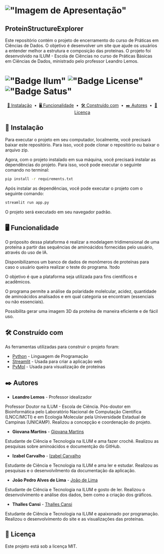 # !["Imagem de Apresentação"](images/Banco%20de%20dados%20-%20Aminoácidos.gif)

## ProteinStructureExplorer

Este repositório contém o projeto de encerramento do curso de Práticas em Ciências de Dados. O objetivo é desenvolver um site que ajude os usuários a entender melhor a estrutura e composição das proteínas. O projeto foi desenvolvido na ILUM - Escola de Ciências no curso de Práticas Básicas em Ciências de Dados, ministrado pelo professor Leandro Lemos.

# !["Badge Ilum"](https://img.shields.io/badge/Ilum%20-%20purple) !["Badge License"](https://img.shields.io/badge/License%20-%20MIT%20-%20green) !["Badge Satus"](https://img.shields.io/badge/Status%20-%20Conclu%C3%ADdo%20-%20orange)






<p align="center">
  <a href="[#🔧 Instalação]">🔧 Instalação</a> &nbsp;&bull;&nbsp;
  <a href="[#🖥️ Funcionalidade]">🖥️  Funcionalidade</a> &nbsp;&bull;&nbsp;
  <a href="[#🛠️ Construído com]">🛠️ Construído com</a> &nbsp;&bull;&nbsp;
  <a href="[#✒️ Autores]">✒️ Autores</a> &nbsp;&bull;&nbsp;
  <a href="[#📄 Licença]">📄 Licença</a>
</p>

## 🔧 Instalação

Para executar o projeto em seu computador, localmente, você precisará baixar este repositório. Para isso, você pode clonar o repositório ou baixar o arquivo zip.

Agora, com o projeto instalado em sua máquina, você precisará instalar as dependências do projeto. Para isso, você pode executar o seguinte comando no terminal:

```bash
pip install -r requirements.txt
```

Após instalar as dependências, você pode executar o projeto com o seguinte comando:

```bash
streamlit run app.py
```

O projeto será executado em seu navegador padrão.

## 🖥️ Funcionalidade
O próposito dessa plataforma é realizar a modelagem tridimensional de uma proteína a partir das sequências de aminoácidos fornecidas pelo usuário, através do uso de IA. 

Disponibilizamos um banco de dados de monômeros de proteínas para caso o usuário queira realizar o teste do programa. !todo

O objetivo é que a plataforma seja utilizada para fins científicos e acadêmicos. 

O programa permite a análise da polaridade molelcular, acidez, quantidade de aminoácidos analisados e em qual categoria se encontram (essenciais ou não essenciais).

Possibilita gerar uma imagem 3D da proteína de maneira eficiente e de fácil uso.



## 🛠️ Construído com

As ferramentas utilizadas para construir o projeto foram:

-   [Python](https://python.org) - Linguagem de Programação
-   [Streamlit](https://streamlit.io) - Usada para criar a aplicação web
-   [PyMol](https://www.pymol.org/) - Usada para visualização de proteínas

## ✒️ Autores

-   **Leandro Lemos** - Professor idealizador

Professor Doutor na ILUM - Escola de Ciência. Pós-doutor em Bioinformática pelo Laboratório Nacional de Computação Científica (LNCC/MCTI) e em Ecologia Molecular pela Universidade Estadual de Campinas (UNICAMP). Realizou a concepção e coordenação do projeto.

-   **Giovana Martins** - [Giovana Martins](https://github.com/giovana2005)

Estudante de Ciência e Tecnologia na ILUM e ama fazer crochê. Realizou as pesquisas sobre aminoácidos e documentção do GitHub.

-   **Izabel Carvalho** - [Izabel Carvalho](https://github.com/IzabelCarvalho)

Estudante de Ciência e Tecnologia na ILUM e ama ler e estudar. Realizou as pesquisas e o desenvolvilmento da documentação da aplicação.

-   **João Pedro Alves de Lima** - [João de Lima](https://github.com/SpiderUntidy/)

Estudante de Ciência e Tecnologia na ILUM e gosto de ler. Realizou o desenvolvimento e análise dos dados, bem como a criação dos gráficos.

-   **Thalles Cansi** - [Thalles Cansi](https://github.com/ThallesCansi)

Estudante de Ciência e Tecnologia na ILUM e apaixonado por programação. Realizou o desenvolvimento do site e as visualizações das proteínas.

## 📄 Licença

Este projeto está sob a licença MIT.
